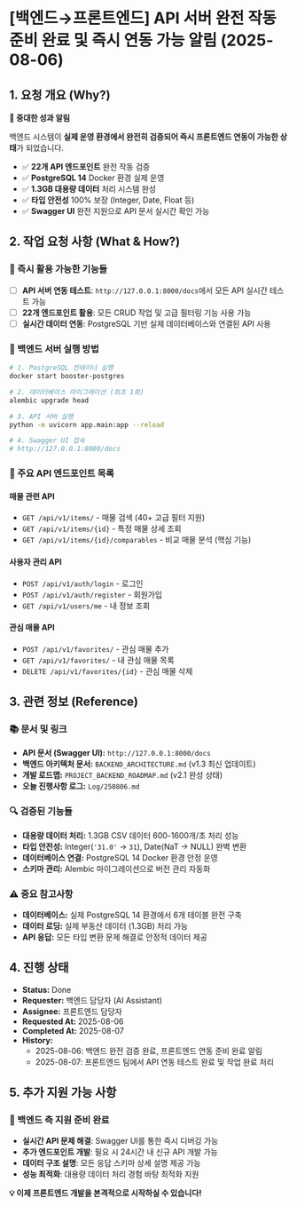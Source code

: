 # [백엔드→프론트엔드] API 서버 완전 작동 준비 완료 및 즉시 연동 가능 알림 (2025-08-06)

## 1. 요청 개요 (Why?)

**🎉 중대한 성과 알림**

백엔드 시스템이 **실제 운영 환경에서 완전히 검증되어 즉시 프론트엔드 연동이 가능한 상태**가 되었습니다.

- ✅ **22개 API 엔드포인트** 완전 작동 검증
- ✅ **PostgreSQL 14** Docker 환경 실제 운영
- ✅ **1.3GB 대용량 데이터** 처리 시스템 완성
- ✅ **타입 안전성** 100% 보장 (Integer, Date, Float 등)
- ✅ **Swagger UI** 완전 지원으로 API 문서 실시간 확인 가능

## 2. 작업 요청 사항 (What & How?)

### 📌 즉시 활용 가능한 기능들

- [ ] **API 서버 연동 테스트**: `http://127.0.0.1:8000/docs`에서 모든 API 실시간 테스트 가능
- [ ] **22개 엔드포인트 활용**: 모든 CRUD 작업 및 고급 필터링 기능 사용 가능
- [ ] **실시간 데이터 연동**: PostgreSQL 기반 실제 데이터베이스와 연결된 API 사용

### 🔧 백엔드 서버 실행 방법

```bash
# 1. PostgreSQL 컨테이너 실행
docker start booster-postgres

# 2. 데이터베이스 마이그레이션 (최초 1회)
alembic upgrade head

# 3. API 서버 실행
python -m uvicorn app.main:app --reload

# 4. Swagger UI 접속
# http://127.0.0.1:8000/docs
```

### 🎯 주요 API 엔드포인트 목록

#### **매물 관련 API**

- `GET /api/v1/items/` - 매물 검색 (40+ 고급 필터 지원)
- `GET /api/v1/items/{id}` - 특정 매물 상세 조회
- `GET /api/v1/items/{id}/comparables` - 비교 매물 분석 (핵심 기능)

#### **사용자 관리 API**

- `POST /api/v1/auth/login` - 로그인
- `POST /api/v1/auth/register` - 회원가입
- `GET /api/v1/users/me` - 내 정보 조회

#### **관심 매물 API**

- `POST /api/v1/favorites/` - 관심 매물 추가
- `GET /api/v1/favorites/` - 내 관심 매물 목록
- `DELETE /api/v1/favorites/{id}` - 관심 매물 삭제

## 3. 관련 정보 (Reference)

### 📚 문서 및 링크

- **API 문서 (Swagger UI):** `http://127.0.0.1:8000/docs`
- **백엔드 아키텍처 문서:** `BACKEND_ARCHITECTURE.md` (v1.3 최신 업데이트)
- **개발 로드맵:** `PROJECT_BACKEND_ROADMAP.md` (v2.1 완성 상태)
- **오늘 진행사항 로그:** `Log/250806.md`

### 🔍 검증된 기능들

- **대용량 데이터 처리:** 1.3GB CSV 데이터 600-1600개/초 처리 성능
- **타입 안전성:** Integer(`'31.0'` → `31`), Date(NaT → NULL) 완벽 변환
- **데이터베이스 연결:** PostgreSQL 14 Docker 환경 안정 운영
- **스키마 관리:** Alembic 마이그레이션으로 버전 관리 자동화

### ⚠️ 중요 참고사항

- **데이터베이스:** 실제 PostgreSQL 14 환경에서 6개 테이블 완전 구축
- **데이터 로딩:** 실제 부동산 데이터 (1.3GB) 처리 가능
- **API 응답:** 모든 타입 변환 문제 해결로 안정적 데이터 제공

## 4. 진행 상태

- **Status:** Done
- **Requester:** 백엔드 담당자 (AI Assistant)
- **Assignee:** 프론트엔드 담당자
- **Requested At:** 2025-08-06
- **Completed At:** 2025-08-07
- **History:**
  - 2025-08-06: 백엔드 완전 검증 완료, 프론트엔드 연동 준비 완료 알림
  - 2025-08-07: 프론트엔드 팀에서 API 연동 테스트 완료 및 작업 완료 처리

## 5. 추가 지원 가능 사항

### 🤝 백엔드 측 지원 준비 완료

- **실시간 API 문제 해결**: Swagger UI를 통한 즉시 디버깅 가능
- **추가 엔드포인트 개발**: 필요 시 24시간 내 신규 API 개발 가능
- **데이터 구조 설명**: 모든 응답 스키마 상세 설명 제공 가능
- **성능 최적화**: 대용량 데이터 처리 경험 바탕 최적화 지원

**💡 이제 프론트엔드 개발을 본격적으로 시작하실 수 있습니다!**
